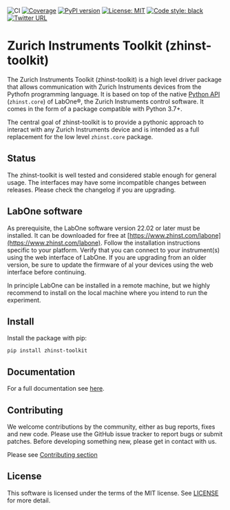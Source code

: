 ![CI](https://github.com/zhinst/zhinst-toolkit/workflows/CI/badge.svg?branch=main)
[![Coverage](https://codecov.io/gh/zhinst/zhinst-toolkit/branch/main/graph/badge.svg?token=VUDDFQE20M)](https://codecov.io/gh/zhinst/zhinst-toolkit)
[![PyPI version](https://badge.fury.io/py/zhinst-toolkit.svg)](https://badge.fury.io/py/zhinst-toolkit)
[![License: MIT](https://img.shields.io/badge/License-MIT-yellow.svg)](https://opensource.org/licenses/MIT)
[![Code style: black](https://img.shields.io/badge/code%20style-black-000000.svg)](https://github.com/ambv/black)
[![Twitter URL](https://img.shields.io/twitter/url/https/twitter.com/fold_left.svg?style=social&label=Follow%20%40zhinst)](https://twitter.com/zhinst)


# Zurich Instruments Toolkit (zhinst-toolkit)
The Zurich Instruments Toolkit (zhinst-toolkit) is a high level driver package
that allows communication with Zurich Instruments devices from the Pythofn
programming language. It is based on top of the native
[Python API](https://pypi.org/project/zhinst-core/) (``zhinst.core``) of LabOne®,
the Zurich Instruments control software. It comes in the form of a package
compatible with Python 3.7+.

The central goal of zhinst-toolkit is to provide a pythonic approach to interact
with any Zurich Instruments device and is intended as a full replacement for the
low level ``zhinst.core`` package.

## Status
The zhinst-toolkit is well tested and considered stable enough for general usage.
The interfaces may have some incompatible changes between releases.
Please check the changelog if you are upgrading.
## LabOne software
As prerequisite, the LabOne software version 22.02 or later must be installed.
It can be downloaded for free at
[https://www.zhinst.com/labone](https://www.zhinst.com/labone). Follow the
installation instructions specific to your platform. Verify that you can
connect to your instrument(s) using the web interface of LabOne. If you are
upgrading from an older version, be sure to update the firmware of al your
devices using the web interface before continuing.

In principle LabOne can be installed in a remote machine, but we highly
recommend to install on the local machine where you intend to run the experiment.

## Install

Install the package with pip:

```
pip install zhinst-toolkit
```

## Documentation
For a full documentation see [here](https://docs.zhinst.com/zhinst-toolkit/en/latest).

## Contributing
We welcome contributions by the community, either as bug reports, fixes and new
code. Please use the GitHub issue tracker to report bugs or submit patches.
Before developing something new, please get in contact with us.

Please see [Contributing section](https://docs.zhinst.com/zhinst-toolkit/en/latest/contributing/)

## License
This software is licensed under the terms of the MIT license.
See [LICENSE](LICENSE) for more detail.
